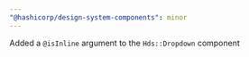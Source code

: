 ```yaml
---
"@hashicorp/design-system-components": minor
---
```


Added a `@isInline` argument to the `Hds::Dropdown` component
